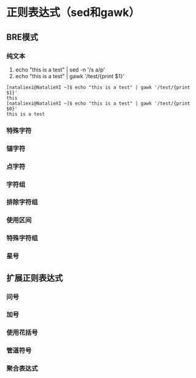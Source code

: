 # 正则表达式（sed和gawk）
## BRE模式
### 纯文本
1. echo "this is a test" | sed -n '/s a/p'
2. echo "this is a test" | gawk '/test/{print $1}'

```
[nataliexi@NatalieXI ~]$ echo "this is a test" | gawk '/test/{print $1}'
this
[nataliexi@NatalieXI ~]$ echo "this is a test" | gawk '/test/{print $0}'
this is a test
```
### 特殊字符
### 锚字符
### 点字符
### 字符组
### 排除字符组
### 使用区间
### 特殊字符组
### 星号
## 扩展正则表达式
### 问号
### 加号
### 使用花括号
### 管道符号
### 聚合表达式
